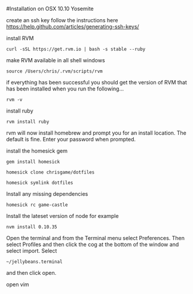 #Installation on OSX 10.10 Yosemite

create an ssh key
follow the instructions here https://help.github.com/articles/generating-ssh-keys/

install RVM
```
curl -sSL https://get.rvm.io | bash -s stable --ruby
```

make RVM available in all shell windows
```
source /Users/chris/.rvm/scripts/rvm
```

if everything has been successful you should get the version of RVM that has been installed when you run the following...
```
rvm -v
```

install ruby
```
rvm install ruby
```
rvm will now install homebrew and prompt you for an install location. The default is fine. Enter your password when prompted.

install the homesick gem
```
gem install homesick
```
```
homesick clone chrisgame/dotfiles
```

```
homesick symlink dotfiles
```

Install any missing dependencies
```
homesick rc game-castle
```

Install the lateset version of node for example

```
nvm install 0.10.35
```

Open the terminal and from the Terminal menu select Preferences. Then select Profiles and then click the cog at the bottom of the window and select import. Select
```
~/jellybeans.terminal
```
and then click open.

open vim
